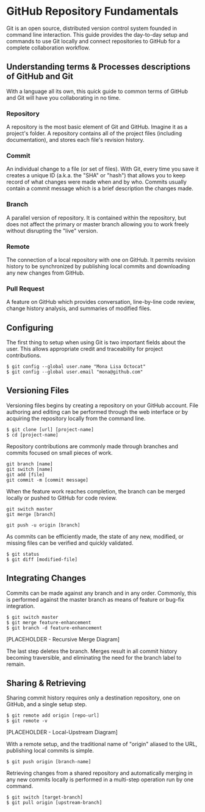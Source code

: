 # GitHub Repository Fundamentals

Git is an open source, distributed version control system founded in command line interaction. This guide provides the day-to-day setup and commands to use Git locally and connect repositories to GitHub for a complete collaboration workflow.

## Understanding terms & Processes descriptions of GitHub and Git

With a language all its own, this quick guide to common terms of GitHub and Git will have you collaborating in no time.

### Repository
A repository is the most basic element of Git and GitHub. Imagine it as a project's folder. A repository contains all of the project files (including documentation), and stores each file's revision history.

### Commit
An individual change to a file (or set of files). With Git, every time you save it creates a unique ID (a.k.a. the "SHA" or "hash") that allows you to keep record of what changes were made when and by who. Commits usually contain a commit message which is a brief description the changes made.

### Branch
A parallel version of repository. It is contained within the repository, but does not affect the primary or master branch allowing you to work freely without disrupting the "live" version.

### Remote
The connection of a local repository with one on GitHub. It permits revision history to be synchronized by publishing local commits and downloading any new changes from GitHub.

### Pull Request
A  feature on GitHub which provides conversation, line-by-line code review, change history analysis, and summaries of modified files.

## Configuring
The first thing to setup when using Git is two important fields about the user. This allows appropriate credit and traceability for project contributions.

```
$ git config --global user.name "Mona Lisa Octocat"
$ git config --global user.email "mona@github.com"
```

## Versioning Files

Versioning files begins by creating a repository on your GitHub account. File authoring and editing can be performed through the web interface or by acquiring the repository locally from the command line.

```
$ git clone [url] [project-name]
$ cd [project-name]
```

Repository contributions are commonly made through branches and commits focused on small pieces of work.

```
git branch [name]
git switch [name]
git add [file]
git commit -m [commit message]
```

When the feature work reaches completion, the branch can be merged locally or pushed to GitHub for code review.

```
git switch master
git merge [branch]

git push -u origin [branch]
```

As commits can be efficiently made, the state of any new, modified, or missing files can be verified and quickly validated.

```
$ git status
$ git diff [modified-file]
```

## Integrating Changes
Commits can be made against any branch and in any order. Commonly, this is performed against the  master branch as means of feature or bug-fix integration.

```
$ git switch master
$ git merge feature-enhancement
$ git branch -d feature-enhancement
```

[PLACEHOLDER - Recursive Merge Diagram]

The last step deletes the branch. Merges result in all commit history becoming traversible, and eliminating the need for the branch label to remain.


## Sharing & Retrieving
Sharing commit history requires only a destination repository, one on GitHub, and a single setup step.

```
$ git remote add origin [repo-url]
$ git remote -v
```

[PLACEHOLDER - Local-Upstream Diagram]

With a remote setup, and the traditional name of "origin" aliased to the URL, publishing local commits is simple.

```
$ git push origin [branch-name]
```

Retrieving changes from a shared repository and automatically merging in any new commits locally is performed in a multi-step operation run by one command.

```
$ git switch [target-branch]
$ git pull origin [upstream-branch]
```
